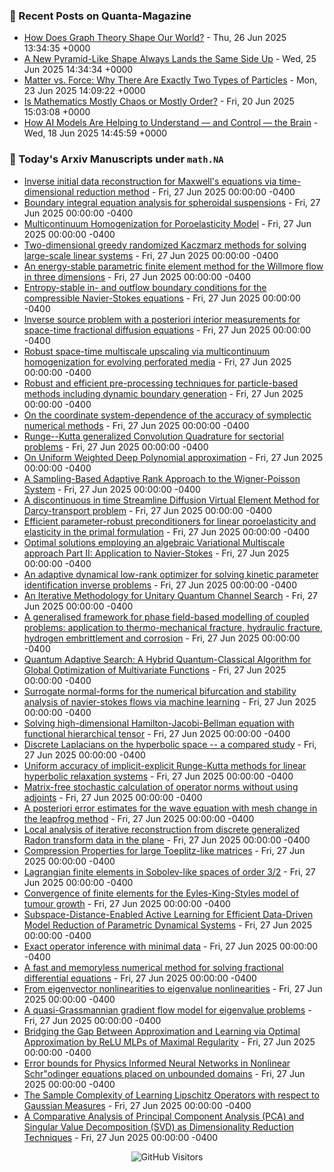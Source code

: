 ### 📝 Recent Posts on Quanta-Magazine
<!-- quanta starts -->
* <a href="https://www.quantamagazine.org/how-does-graph-theory-shape-our-world-20250626/">How Does Graph Theory Shape Our World?</a> - Thu, 26 Jun 2025 13:34:35 +0000
* <a href="https://www.quantamagazine.org/a-new-pyramid-like-shape-always-lands-the-same-side-up-20250625/">A New Pyramid-Like Shape Always Lands the Same Side Up</a> - Wed, 25 Jun 2025 14:34:34 +0000
* <a href="https://www.quantamagazine.org/matter-vs-force-why-there-are-exactly-two-types-of-particles-20250623/">Matter vs. Force: Why There Are Exactly Two Types of Particles</a> - Mon, 23 Jun 2025 14:09:22 +0000
* <a href="https://www.quantamagazine.org/is-mathematics-mostly-chaos-or-mostly-order-20250620/">Is Mathematics Mostly Chaos or Mostly Order?</a> - Fri, 20 Jun 2025 15:03:08 +0000
* <a href="https://www.quantamagazine.org/how-ai-models-are-helping-to-understand-and-control-the-brain-20250618/">How AI Models Are Helping to Understand — and Control — the Brain</a> - Wed, 18 Jun 2025 14:45:59 +0000
<!-- quanta ends -->


### 📝 Today's Arxiv Manuscripts under ``math.NA``
<!-- arxiv-math-na starts -->
* <a href="https://arxiv.org/abs/2506.20777">Inverse initial data reconstruction for Maxwell's equations via time-dimensional reduction method</a> - Fri, 27 Jun 2025 00:00:00 -0400
* <a href="https://arxiv.org/abs/2506.20809">Boundary integral equation analysis for spheroidal suspensions</a> - Fri, 27 Jun 2025 00:00:00 -0400
* <a href="https://arxiv.org/abs/2506.20890">Multicontinuum Homogenization for Poroelasticity Model</a> - Fri, 27 Jun 2025 00:00:00 -0400
* <a href="https://arxiv.org/abs/2506.20940">Two-dimensional greedy randomized Kaczmarz methods for solving large-scale linear systems</a> - Fri, 27 Jun 2025 00:00:00 -0400
* <a href="https://arxiv.org/abs/2506.21025">An energy-stable parametric finite element method for the Willmore flow in three dimensions</a> - Fri, 27 Jun 2025 00:00:00 -0400
* <a href="https://arxiv.org/abs/2506.21065">Entropy-stable in- and outflow boundary conditions for the compressible Navier-Stokes equations</a> - Fri, 27 Jun 2025 00:00:00 -0400
* <a href="https://arxiv.org/abs/2506.21070">Inverse source problem with a posteriori interior measurements for space-time fractional diffusion equations</a> - Fri, 27 Jun 2025 00:00:00 -0400
* <a href="https://arxiv.org/abs/2506.21104">Robust space-time multiscale upscaling via multicontinuum homogenization for evolving perforated media</a> - Fri, 27 Jun 2025 00:00:00 -0400
* <a href="https://arxiv.org/abs/2506.21206">Robust and efficient pre-processing techniques for particle-based methods including dynamic boundary generation</a> - Fri, 27 Jun 2025 00:00:00 -0400
* <a href="https://arxiv.org/abs/2506.21241">On the coordinate system-dependence of the accuracy of symplectic numerical methods</a> - Fri, 27 Jun 2025 00:00:00 -0400
* <a href="https://arxiv.org/abs/2506.21242">Runge--Kutta generalized Convolution Quadrature for sectorial problems</a> - Fri, 27 Jun 2025 00:00:00 -0400
* <a href="https://arxiv.org/abs/2506.21306">On Uniform Weighted Deep Polynomial approximation</a> - Fri, 27 Jun 2025 00:00:00 -0400
* <a href="https://arxiv.org/abs/2506.21314">A Sampling-Based Adaptive Rank Approach to the Wigner-Poisson System</a> - Fri, 27 Jun 2025 00:00:00 -0400
* <a href="https://arxiv.org/abs/2506.21326">A discontinuous in time Streamline Diffusion Virtual Element Method for Darcy-transport problem</a> - Fri, 27 Jun 2025 00:00:00 -0400
* <a href="https://arxiv.org/abs/2506.21361">Efficient parameter-robust preconditioners for linear poroelasticity and elasticity in the primal formulation</a> - Fri, 27 Jun 2025 00:00:00 -0400
* <a href="https://arxiv.org/abs/2506.21395">Optimal solutions employing an algebraic Variational Multiscale approach Part II: Application to Navier-Stokes</a> - Fri, 27 Jun 2025 00:00:00 -0400
* <a href="https://arxiv.org/abs/2506.21405">An adaptive dynamical low-rank optimizer for solving kinetic parameter identification inverse problems</a> - Fri, 27 Jun 2025 00:00:00 -0400
* <a href="https://arxiv.org/abs/2506.21455">An Iterative Methodology for Unitary Quantum Channel Search</a> - Fri, 27 Jun 2025 00:00:00 -0400
* <a href="https://arxiv.org/abs/2506.20763">A generalised framework for phase field-based modelling of coupled problems: application to thermo-mechanical fracture, hydraulic fracture, hydrogen embrittlement and corrosion</a> - Fri, 27 Jun 2025 00:00:00 -0400
* <a href="https://arxiv.org/abs/2506.21124">Quantum Adaptive Search: A Hybrid Quantum-Classical Algorithm for Global Optimization of Multivariate Functions</a> - Fri, 27 Jun 2025 00:00:00 -0400
* <a href="https://arxiv.org/abs/2506.21275">Surrogate normal-forms for the numerical bifurcation and stability analysis of navier-stokes flows via machine learning</a> - Fri, 27 Jun 2025 00:00:00 -0400
* <a href="https://arxiv.org/abs/2408.04209">Solving high-dimensional Hamilton-Jacobi-Bellman equation with functional hierarchical tensor</a> - Fri, 27 Jun 2025 00:00:00 -0400
* <a href="https://arxiv.org/abs/2409.01211">Discrete Laplacians on the hyperbolic space -- a compared study</a> - Fri, 27 Jun 2025 00:00:00 -0400
* <a href="https://arxiv.org/abs/2410.07254">Uniform accuracy of implicit-explicit Runge-Kutta methods for linear hyperbolic relaxation systems</a> - Fri, 27 Jun 2025 00:00:00 -0400
* <a href="https://arxiv.org/abs/2410.08297">Matrix-free stochastic calculation of operator norms without using adjoints</a> - Fri, 27 Jun 2025 00:00:00 -0400
* <a href="https://arxiv.org/abs/2411.16933">A posteriori error estimates for the wave equation with mesh change in the leapfrog method</a> - Fri, 27 Jun 2025 00:00:00 -0400
* <a href="https://arxiv.org/abs/2412.15910">Local analysis of iterative reconstruction from discrete generalized Radon transform data in the plane</a> - Fri, 27 Jun 2025 00:00:00 -0400
* <a href="https://arxiv.org/abs/2502.09823">Compression Properties for large Toeplitz-like matrices</a> - Fri, 27 Jun 2025 00:00:00 -0400
* <a href="https://arxiv.org/abs/2504.11920">Lagrangian finite elements in Sobolev-like spaces of order $3/2$</a> - Fri, 27 Jun 2025 00:00:00 -0400
* <a href="https://arxiv.org/abs/2504.11926">Convergence of finite elements for the Eyles-King-Styles model of tumour growth</a> - Fri, 27 Jun 2025 00:00:00 -0400
* <a href="https://arxiv.org/abs/2505.00460">Subspace-Distance-Enabled Active Learning for Efficient Data-Driven Model Reduction of Parametric Dynamical Systems</a> - Fri, 27 Jun 2025 00:00:00 -0400
* <a href="https://arxiv.org/abs/2506.01244">Exact operator inference with minimal data</a> - Fri, 27 Jun 2025 00:00:00 -0400
* <a href="https://arxiv.org/abs/2506.04188">A fast and memoryless numerical method for solving fractional differential equations</a> - Fri, 27 Jun 2025 00:00:00 -0400
* <a href="https://arxiv.org/abs/2506.16182">From eigenvector nonlinearities to eigenvalue nonlinearities</a> - Fri, 27 Jun 2025 00:00:00 -0400
* <a href="https://arxiv.org/abs/2506.20195">A quasi-Grassmannian gradient flow model for eigenvalue problems</a> - Fri, 27 Jun 2025 00:00:00 -0400
* <a href="https://arxiv.org/abs/2409.12335">Bridging the Gap Between Approximation and Learning via Optimal Approximation by ReLU MLPs of Maximal Regularity</a> - Fri, 27 Jun 2025 00:00:00 -0400
* <a href="https://arxiv.org/abs/2409.17938">Error bounds for Physics Informed Neural Networks in Nonlinear Schr"odinger equations placed on unbounded domains</a> - Fri, 27 Jun 2025 00:00:00 -0400
* <a href="https://arxiv.org/abs/2410.23440">The Sample Complexity of Learning Lipschitz Operators with respect to Gaussian Measures</a> - Fri, 27 Jun 2025 00:00:00 -0400
* <a href="https://arxiv.org/abs/2506.16663">A Comparative Analysis of Principal Component Analysis (PCA) and Singular Value Decomposition (SVD) as Dimensionality Reduction Techniques</a> - Fri, 27 Jun 2025 00:00:00 -0400
<!-- arxiv-math-na ends -->

<div align="center">
  
![GitHub Visitors](https://api.visitorbadge.io/api/visitors?path=https%3A%2F%2Fgithub.com%2Flowrank&label=profile%20views&labelColor=%231e1e2e&countColor=%23cba6f7)



</div>
